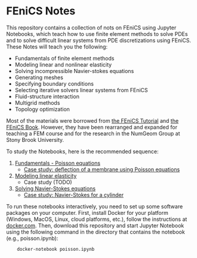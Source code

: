 # FEniCS Notes

This repository contains a collection of nots on FEniCS using Jupyter Notebooks, which teach how to use finite element methods to solve PDEs and to solve difficult linear systems from PDE discretizations using FEniCS. These Notes will teach you the following:
 - Fundamentals of finite element methods
 - Modeling linear and nonlinear elasticity
 - Solving incompressible Navier-stokes equations
 - Generating meshes
 - Specifying boundary conditions
 - Selecting iterative solvers linear systems from FEniCS
 - Fluid-structure interaction
 - Multigrid methods
 - Topology optimization

Most of the materials were borrowed from [the FEniCS Tutorial](https://fenicsproject.org/tutorial/) and [the FEniCS Book](https://fenicsproject.org/book/). However, they have been rearranged and expanded for teaching a FEM course and for the research in the NumGeom Group at Stony Brook University. 

To study the Notebooks, here is the recommended sequence:
 1. [Fundamentals - Poisson equations](notebooks/poisson.ipynb)
    - [Case study: deflection of a membrane using Poisson equations](notebooks/poisson_membrane.ipynb)
 2. [Modeling linear elasticity](notebooks/elasticity.ipynb)
    - Case study (TODO)
 3. [Solving Navier-Stokes equations](notebooks/navier_stokes.ipynb)
    - [Case study: Navier-Stokes for a cylinder](notebooks/navier_stokes_cylinder.ipynb)

To run these notebooks interactively, you need to set up some software packages on your computer. First, install Docker for your platform (Windows, MacOS, Linux, cloud platforms, etc.), follow the instructions at [docker.com](https://docs.docker.com/engine/getstarted/step_one/). Then, download this repository and start Jupyter Notebook using the following command in the directory that contains the notebook (e.g., poisson.ipynb):
```
    docker-notebook poisson.ipynb
```
